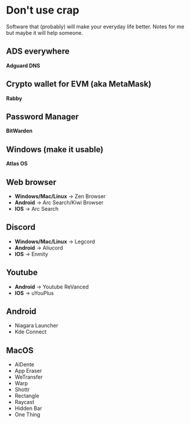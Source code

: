 # Don't use crap
Software that (probably) will make your everyday life better.
Notes for me but maybe it will help someone.

## ADS everywhere
**Adguard DNS**

## Crypto wallet for EVM (aka MetaMask)
**Rabby**

## Password Manager
**BitWarden**

## Windows (make it usable)
**Atlas OS**

## Web browser
- **Windows/Mac/Linux** -> Zen Browser
- **Android** -> Arc Search/Kiwi Browser
- **IOS** -> Arc Search

## Discord
- **Windows/Mac/Linux** -> Legcord
- **Android** -> Aliucord
- **IOS** -> Enmity

## Youtube
- **Android** -> Youtube ReVanced
- **IOS** -> uYouPlus

## Android
- Niagara Launcher
- Kde Connect

## MacOS
- AlDente
- App Eraser
- WeTransfer
- Warp
- Shottr
- Rectangle
- Raycast
- Hidden Bar
- One Thing

